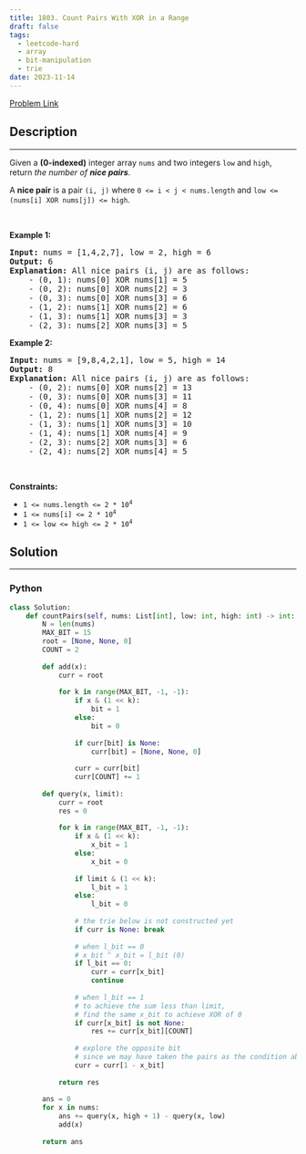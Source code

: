 ```yaml
---
title: 1803. Count Pairs With XOR in a Range
draft: false
tags: 
  - leetcode-hard
  - array
  - bit-manipulation
  - trie
date: 2023-11-14
---
```


[Problem Link](https://leetcode.com/problems/count-pairs-with-xor-in-a-range/)

## Description

---
<p>Given a <strong>(0-indexed)</strong> integer array <code>nums</code> and two integers <code>low</code> and <code>high</code>, return <em>the number of <strong>nice pairs</strong></em>.</p>

<p>A <strong>nice pair</strong> is a pair <code>(i, j)</code> where <code>0 &lt;= i &lt; j &lt; nums.length</code> and <code>low &lt;= (nums[i] XOR nums[j]) &lt;= high</code>.</p>

<p>&nbsp;</p>
<p><strong class="example">Example 1:</strong></p>

<pre>
<strong>Input:</strong> nums = [1,4,2,7], low = 2, high = 6
<strong>Output:</strong> 6
<strong>Explanation:</strong> All nice pairs (i, j) are as follows:
    - (0, 1): nums[0] XOR nums[1] = 5 
    - (0, 2): nums[0] XOR nums[2] = 3
    - (0, 3): nums[0] XOR nums[3] = 6
    - (1, 2): nums[1] XOR nums[2] = 6
    - (1, 3): nums[1] XOR nums[3] = 3
    - (2, 3): nums[2] XOR nums[3] = 5
</pre>

<p><strong class="example">Example 2:</strong></p>

<pre>
<strong>Input:</strong> nums = [9,8,4,2,1], low = 5, high = 14
<strong>Output:</strong> 8
<strong>Explanation:</strong> All nice pairs (i, j) are as follows:
​​​​​    - (0, 2): nums[0] XOR nums[2] = 13
&nbsp;   - (0, 3): nums[0] XOR nums[3] = 11
&nbsp;   - (0, 4): nums[0] XOR nums[4] = 8
&nbsp;   - (1, 2): nums[1] XOR nums[2] = 12
&nbsp;   - (1, 3): nums[1] XOR nums[3] = 10
&nbsp;   - (1, 4): nums[1] XOR nums[4] = 9
&nbsp;   - (2, 3): nums[2] XOR nums[3] = 6
&nbsp;   - (2, 4): nums[2] XOR nums[4] = 5</pre>

<p>&nbsp;</p>
<p><strong>Constraints:</strong></p>

<ul>
	<li><code>1 &lt;= nums.length &lt;= 2 * 10<sup>4</sup></code></li>
	<li><code>1 &lt;= nums[i] &lt;= 2 * 10<sup>4</sup></code></li>
	<li><code>1 &lt;= low &lt;= high &lt;= 2 * 10<sup>4</sup></code></li>
</ul>

## Solution

---
### Python
``` py title='count-pairs-with-xor-in-a-range'
class Solution:
    def countPairs(self, nums: List[int], low: int, high: int) -> int:
        N = len(nums)
        MAX_BIT = 15
        root = [None, None, 0]
        COUNT = 2
        
        def add(x):
            curr = root
            
            for k in range(MAX_BIT, -1, -1):
                if x & (1 << k):
                    bit = 1
                else:
                    bit = 0
                
                if curr[bit] is None:
                    curr[bit] = [None, None, 0]
                
                curr = curr[bit]
                curr[COUNT] += 1
        
        def query(x, limit):
            curr = root
            res = 0
            
            for k in range(MAX_BIT, -1, -1):
                if x & (1 << k):
                    x_bit = 1
                else:
                    x_bit = 0
                
                if limit & (1 << k):
                    l_bit = 1
                else:
                    l_bit = 0
                
                # the trie below is not constructed yet
                if curr is None: break
                
                # when l_bit == 0
                # x_bit ^ x_bit = l_bit (0)
                if l_bit == 0:
                    curr = curr[x_bit]
                    continue
                
                # when l_bit == 1
                # to achieve the sum less than limit,
                # find the same x_bit to achieve XOR of 0
                if curr[x_bit] is not None:
                    res += curr[x_bit][COUNT]
                
                # explore the opposite bit
                # since we may have taken the pairs as the condition above
                curr = curr[1 - x_bit]
                
            return res
    
        ans = 0
        for x in nums:
            ans += query(x, high + 1) - query(x, low)
            add(x)
        
        return ans
```

